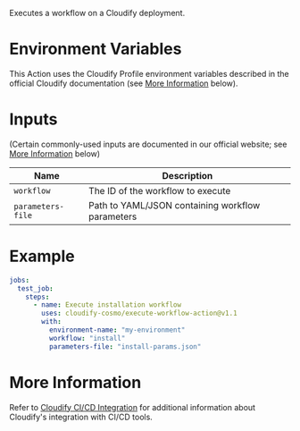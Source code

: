Executes a workflow on a Cloudify deployment.

# Environment Variables

This Action uses the Cloudify Profile environment variables described in the official
Cloudify documentation (see [More Information](#more-information) below).

# Inputs

(Certain commonly-used inputs are documented in our official website; see [More Information](#more-information) below)

| Name | Description
|------|------------
| `workflow` | The ID of the workflow to execute
| `parameters-file` | Path to YAML/JSON containing workflow parameters
# Example

```yaml
jobs:
  test_job:
    steps:
      - name: Execute installation workflow
        uses: cloudify-cosmo/execute-workflow-action@v1.1
        with:
          environment-name: "my-environment"
          workflow: "install"
          parameters-file: "install-params.json"
```

# More Information

Refer to [Cloudify CI/CD Integration](https://docs.cloudify.co/latest/working_with/integration/) for additional information about
Cloudify's integration with CI/CD tools.
